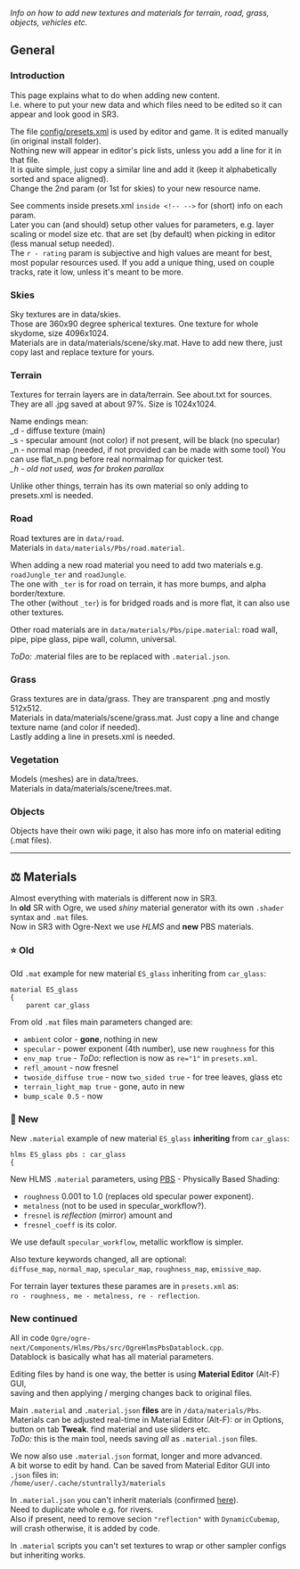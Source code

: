 _Info on how to add new textures and materials for terrain, road, grass, objects, vehicles etc._

## General

### Introduction ###

This page explains what to do when adding new content.  
I.e. where to put your new data and which files need to be edited so it can appear and look good in SR3.

The file [config/presets.xml](../config/presets.xml) is used by editor and game. It is edited manually (in original install folder).  
Nothing new will appear in editor's pick lists, unless you add a line for it in that file.  
It is quite simple, just copy a similar line and add it (keep it alphabetically sorted and space aligned).  
Change the 2nd param (or 1st for skies) to your new resource name.

See comments inside presets.xml `inside <!-- -->` for (short) info on each param.  
Later you can (and should) setup other values for parameters, e.g. layer scaling or model size etc. that are set (by default) when picking in editor (less manual setup needed).  
The `r - rating` param is subjective and high values are meant for best, most popular resources used. If you add a unique thing, used on couple tracks, rate it low, unless it's meant to be more.



### Skies ###

Sky textures are in data/skies.  
Those are 360x90 degree spherical textures. One texture for whole skydome, size 4096x1024.  
Materials are in data/materials/scene/sky.mat. Have to add new there, just copy last and replace texture for yours.


### Terrain ###

Textures for terrain layers are in data/terrain. See about.txt for sources.  
They are all .jpg saved at about 97%. Size is 1024x1024.

Name endings mean:  
_d - diffuse texture (main)  
_s - specular amount (not color)   if not present, will be black (no specular)  
_n - normal map (needed, if not provided can be made with some tool)   You can use flat_n.png before real normalmap for quicker test.  
*_h - old not used, was for broken parallax*

Unlike other things, terrain has its own material so only adding to presets.xml is needed.


### Road ###

Road textures are in `data/road`.  
Materials in `data/materials/Pbs/road.material`.

When adding a new road material you need to add two materials e.g. `roadJungle_ter` and `roadJungle`.  
The one with `_ter` is for road on terrain, it has more bumps, and alpha border/texture.  
The other (without `_ter`) is for bridged roads and is more flat, it can also use other textures.

Other road materials are in `data/materials/Pbs/pipe.material`: road wall, pipe, pipe glass, pipe wall, column, universal.

_ToDo:_ .material files are to be replaced with `.material.json`.


### Grass ###

Grass textures are in data/grass. They are transparent .png and mostly 512x512.  
Materials in data/materials/scene/grass.mat. Just copy a line and change texture name (and color if needed).  
Lastly adding a line in presets.xml is needed.


### Vegetation ###

Models (meshes) are in data/trees.  
Materials in data/materials/scene/trees.mat.


### Objects ###

Objects have their own wiki page, it also has more info on material editing (.mat files).


----

## ⚖️ Materials

Almost everything with materials is different now in SR3.  
In **old** SR with Ogre, we used _shiny_ material generator with its own `.shader` syntax and `.mat` files.  
Now in SR3 with Ogre-Next we use _HLMS_ and **new** PBS materials.  

### ⭐ Old

Old `.mat` example for new material `ES_glass` inheriting from `car_glass`:  
```
material ES_glass
{
	parent car_glass
```

From old `.mat` files main parameters changed are:
- `ambient` color - **gone**, nothing in new
- `specular` - power exponent (4th number), use new `roughness` for this
- `env_map true` - _ToDo:_ reflection is now as `re="1"` in `presets.xml`.
- `refl_amount` - now fresnel
- `twoside_diffuse true` - now `two_sided true` - for tree leaves, glass etc
- `terrain_light_map true` - gone, auto in new
- `bump_scale 0.5` - now 

### 🌠 New

New `.material` example of new material `ES_glass` **inheriting** from `car_glass`:  
```
hlms ES_glass pbs : car_glass
{
```

New HLMS `.material` parameters, using [PBS](https://duckduckgo.com/?q=physically+based+shading&t=newext&atb=v321-1&ia=web) - Physically Based Shading:
- `roughness` 0.001 to 1.0 (replaces old specular power exponent).
- `metalness` (not to be used in specular_workflow?).
- `fresnel` is _reflection_ (mirror) amount and
- `fresnel_coeff` is its color.

We use default `specular_workflow`, metallic workflow is simpler.  

Also texture keywords changed, all are optional:  
`diffuse_map`, `normal_map`, `specular_map`, `roughness_map`, `emissive_map`.

For terrain layer textures these parames are in `presets.xml` as:  
`ro - roughness, me - metalness, re - reflection`.

### New continued

All in code `Ogre/ogre-next/Components/Hlms/Pbs/src/OgreHlmsPbsDatablock.cpp`.  
Datablock is basically what has all material parameters.  

Editing files by hand is one way, the better is using **Material Editor** (Alt-F) GUI,  
saving and then applying / merging changes back to original files.  

Main `.material` and `.material.json` **files** are in `/data/materials/Pbs`.  
Materials can be adjusted real-time in Material Editor (Alt-F): or in Options, button on tab **Tweak**. find material and use sliders etc.  
_ToDo:_ this is the main tool, needs saving _all_ as `.material.json` files.  

We now also use `.material.json` format, longer and more advanced.  
A bit worse to edit by hand. Can be saved from Material Editor GUI into `.json` files in:  
`/home/user/.cache/stuntrally3/materials`

In `.material.json` you can't inherit materials (confirmed [here](https://forums.ogre3d.org/viewtopic.php?p=553712#p553712)).  
Need to duplicate whole e.g. for rivers.  
Also if present, need to remove secion `"reflection"` with `DynamicCubemap`, will crash otherwise, it is added by code.  

In `.material` scripts you can't set textures to wrap or other sampler configs but inheriting works.  

